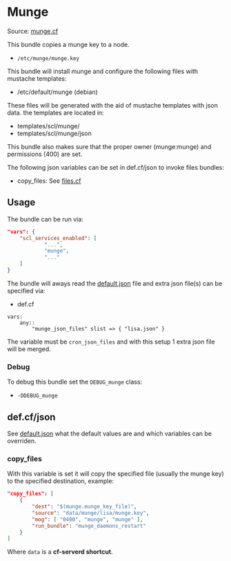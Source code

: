 
# Munge

Source: [munge.cf](/services/munge.cf)

This bundle copies a munge key to a node.
 * `/etc/munge/munge.key`

This bundle will install munge and configure the following files with mustache templates:
 * /etc/default/munge (debian)

These files will be generated with the aid of mustache templates with json data.
the templates are located in:
 * templates/scl/munge/
 * templates/scl/munge/json

This bundle also makes sure that the proper owner (munge:munge) and permissions (400) are set.

The following json variables can be set in def.cf/json to invoke files bundles:
 * copy_files: See [files.cf](/masterfiles/lib/scl/files.cf)

## Usage

The bundle can be run via:
```json
"vars": {
    "scl_services_enabled": [
            "...",
            "munge",
            "..."
    ]
}
```

The bundle will aways read the [default.json](/templates/munge/json/default.json) file
and extra json file(s) can be specified via:
 * def.cf
```
vars:
    any::
        "munge_json_files" slist => { "lisa.json" }
```

The variable must be `cron_json_files` and with this setup 1 extra json file will be  merged.

### Debug

To debug this bundle set the `DEBUG_munge` class:

- `-DDEBUG_munge`

## def.cf/json

See [default.json](/templates/munge/json/default.json) what the default values are and
which variables can be overriden.


### copy_files

With this variable is set it will copy the specified file (usually the munge key) to the
specified destination, example:
```json
"copy_files": [
    {
        "dest": "$(munge.munge_key_file)",
        "source": "data/munge/lisa/munge.key",
        "mog": [ "0400", "munge", "munge" ],
        "run_bundle": "munge_daemons_restart"
    }
]
```
Where `data` is a **cf-serverd shortcut**.
